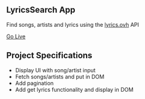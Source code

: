 ## LyricsSearch App

Find songs, artists and lyrics using the [lyrics.ovh](https://lyrics.ovh) API

[Go Live](https://a-lyrics-search.netlify.app/)

## Project Specifications

- Display UI with song/artist input
- Fetch songs/artists and put in DOM
- Add pagination
- Add get lyrics functionality and display in DOM
